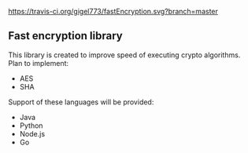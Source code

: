 https://travis-ci.org/gigel773/fastEncryption.svg?branch=master

## Fast encryption library

This library is created to improve speed of executing crypto algorithms.
Plan to implement:
 - AES
 - SHA

Support of these languages will be provided:
 - Java
 - Python
 - Node.js
 - Go
